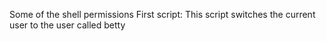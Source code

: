 Some of the shell permissions
First  script: This script switches the current user to the user called betty
